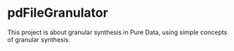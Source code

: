 # pdFileGranulator
This project is about granular synthesis in Pure Data, using simple concepts of granular synthesis.
